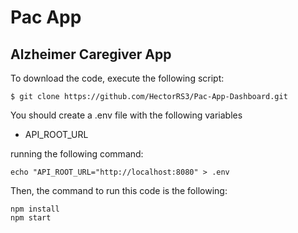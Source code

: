 # Pac App
## Alzheimer Caregiver App

To download the code, execute the following script:

```shell
$ git clone https://github.com/HectorRS3/Pac-App-Dashboard.git
```

You should create a .env file with the following variables

- API_ROOT_URL

running the following command:

```shell
echo "API_ROOT_URL="http://localhost:8080" > .env
```

Then, the command to run this code is the following:

```shell
npm install
npm start
```